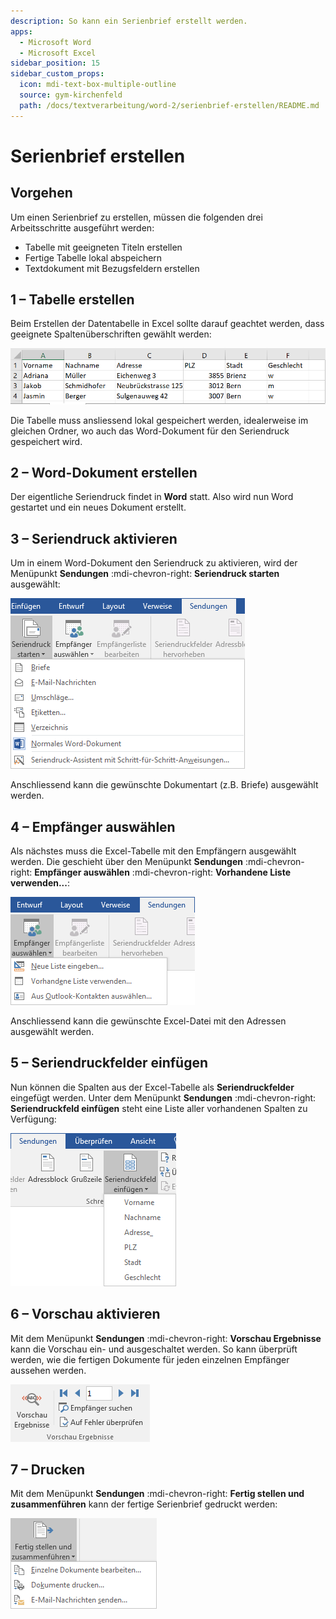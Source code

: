 ```yaml
---
description: So kann ein Serienbrief erstellt werden.
apps:
  - Microsoft Word
  - Microsoft Excel
sidebar_position: 15
sidebar_custom_props:
  icon: mdi-text-box-multiple-outline
  source: gym-kirchenfeld
  path: /docs/textverarbeitung/word-2/serienbrief-erstellen/README.md
---
```


# Serienbrief erstellen



## Vorgehen

Um einen Serienbrief zu erstellen, müssen die folgenden drei Arbeitsschritte ausgeführt werden:

- Tabelle mit geeigneten Titeln erstellen
- Fertige Tabelle lokal abspeichern
- Textdokument mit Bezugsfeldern erstellen


## 1 – Tabelle erstellen

Beim Erstellen der Datentabelle in Excel sollte darauf geachtet werden, dass geeignete Spaltenüberschriften gewählt werden:

![](./images/tabelle.png)

Die Tabelle muss ansliessend lokal gespeichert werden, idealerweise im gleichen Ordner, wo auch das Word-Dokument für den Seriendruck gespeichert wird.


## 2 – Word-Dokument erstellen

Der eigentliche Seriendruck findet in **Word** statt. Also wird nun Word gestartet und ein neues Dokument erstellt.


## 3 – Seriendruck aktivieren

Um in einem Word-Dokument den Seriendruck zu aktivieren, wird der Menüpunkt __Sendungen__ :mdi-chevron-right: __Seriendruck starten__ ausgewählt:

![](./images/start.ms.png)

Anschliessend kann die gewünschte Dokumentart (z.B. Briefe) ausgewählt werden.


## 4 – Empfänger auswählen

Als nächstes muss die Excel-Tabelle mit den Empfängern ausgewählt werden. Die geschieht über den Menüpunkt __Sendungen__ :mdi-chevron-right: __Empfänger auswählen__ :mdi-chevron-right:  __Vorhandene Liste verwenden...__:

![](./images/empfaenger-auswaehlen.ms.png)

Anschliessend kann die gewünschte Excel-Datei mit den Adressen ausgewählt werden.


## 5 – Seriendruckfelder einfügen

Nun können die Spalten aus der Excel-Tabelle als **Seriendruckfelder** eingefügt werden. Unter dem Menüpunkt __Sendungen__ :mdi-chevron-right: __Seriendruckfeld einfügen__ steht eine Liste aller vorhandenen Spalten zu Verfügung:

![](./images/insert-field.ms.png)


## 6 – Vorschau aktivieren

Mit dem Menüpunkt __Sendungen__ :mdi-chevron-right: __Vorschau Ergebnisse__ kann die Vorschau ein- und ausgeschaltet werden. So kann überprüft werden, wie die fertigen Dokumente für jeden einzelnen Empfänger aussehen werden.

![](./images/preview.ms.png)

## 7 – Drucken

Mit dem Menüpunkt __Sendungen__ :mdi-chevron-right: __Fertig stellen und zusammenführen__ kann der fertige Serienbrief gedruckt werden:

![](./images/print.ms.png)
